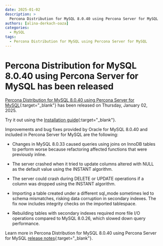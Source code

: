 ```yaml
---
date: 2025-01-02
description: >
  Percona Distribution for MySQL 8.0.40 using Percona Server for MySQL has been released on Thursday, January 02, 2025.
authors: [alina-derkach-oaza]
categories:
  - MySQL
tags:
  - Percona Distribution for MySQL using Percona Server for MySQL
---
```


# Percona Distribution for MySQL 8.0.40 using Percona Server for MySQL has been released

<!-- more -->

[Percona Distribution for MySQL 8.0.40 using Percona Server for MySQL](https://docs.percona.com/percona-distribution-for-mysql/8.0/index.html){:target="_blank"} has been released on Thursday, January 02, 2025.

Try it out using the [Installation guide](https://docs.percona.com/percona-distribution-for-mysql/8.0/installing.html){:target="_blank"}.

Improvements and bug fixes provided by Oracle for MySQL 8.0.40 and included in Percona Server for MySQL are the following:

* Changes in MySQL 8.0.33 caused queries using joins on InnoDB tables to perform worse because refactoring affected functions that were previously inline.

* The server crashed when it tried to update columns altered with NULL as the default value using the INSTANT algorithm.

* The server could crash during DELETE or UPDATE operations if a column was dropped using the INSTANT algorithm.

* Importing a table created under a different sql_mode sometimes led to schema mismatches, risking data corruption in secondary indexes. The fix now includes integrity checks on the imported tablespace.

* Rebuilding tables with secondary indexes required more file I/O operations compared to MySQL 8.0.26, which slowed down query performance.

Learn more in Percona Distribution for MySQL 8.0.40 using Percona Server for MySQL [release notes](https://docs.percona.com/percona-distribution-for-mysql/8.0/release-notes-ps-v8.0.40.html){:target="_blank"}.
